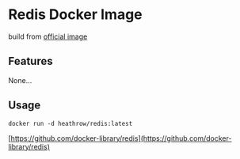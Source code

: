 # Redis Docker Image
build from [official image](https://github.com/docker-library/redis)

## Features
None...

## Usage
```
docker run -d heathrow/redis:latest
```

[https://github.com/docker-library/redis](https://github.com/docker-library/redis)
